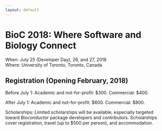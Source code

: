 ```yaml
---
layout: default
---
```

# BioC 2018: Where Software and Biology Connect

When: July 25 (Developer Day), 26, and 27, 2018 <br />
Where: University of Toronto, Toronto, Canada

## Registration (Opening February, 2018)

Before July 1: Academic and not-for-profit: $300. Commercial: $400.

After July 1: Academic and not-for-profit: $600. Commercial: $800.

Scholarships: Limited scholarships will be available, especially
targeted toward _Bioconductor_ package developers and
contributors. Scholarships cover registration, travel (up to $500 per
person), and accommodation.
